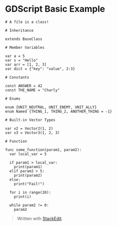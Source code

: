 # GDScript Basic Example

    # A file is a class!
    
    # Inheritance
    
    extends BaseClass
    
    # Member Variables
    
    var a = 5
    var s = "Hello"
    var arr = [1, 2, 3]
    var dict = {"key": "value", 2:3}

    # Constants

    const ANSWER = 42
    const THE_NAME = "Charly"

    # Enums

    enum {UNIT_NEUTRAL, UNIT_ENEMY, UNIT_ALLY}
    enum Named {THING_1, THING_2, ANOTHER_THING = -1}

    # Built-in Vector Types

    var v2 = Vector2(1, 2)
    var v3 = Vector3(1, 2, 3)

    # Function

    func some_function(param1, param2):
      var local_var = 5

      if param1 > local_var:
        print(param1)
      elif param2 > 5:
        print(param2)
	  else:
	    print("Fail!")

      for i in range(20):
        print(i)

      while param2 != 0:
        param2

> Written with [StackEdit](https://stackedit.io/).
<!--stackedit_data:
eyJoaXN0b3J5IjpbLTExNDc1OTczODNdfQ==
-->